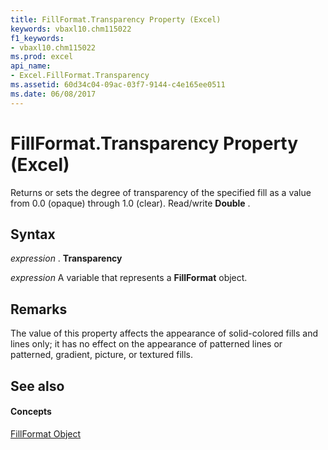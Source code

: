 ```yaml
---
title: FillFormat.Transparency Property (Excel)
keywords: vbaxl10.chm115022
f1_keywords:
- vbaxl10.chm115022
ms.prod: excel
api_name:
- Excel.FillFormat.Transparency
ms.assetid: 60d34c04-09ac-03f7-9144-c4e165ee0511
ms.date: 06/08/2017
---
```



# FillFormat.Transparency Property (Excel)

Returns or sets the degree of transparency of the specified fill as a value from 0.0 (opaque) through 1.0 (clear). Read/write  **Double** .


## Syntax

 _expression_ . **Transparency**

 _expression_ A variable that represents a **FillFormat** object.


## Remarks

The value of this property affects the appearance of solid-colored fills and lines only; it has no effect on the appearance of patterned lines or patterned, gradient, picture, or textured fills.


## See also


#### Concepts


[FillFormat Object](Excel.FillFormat.md)


